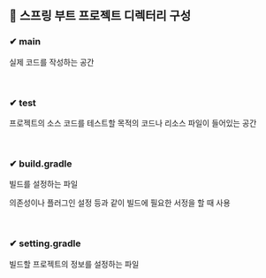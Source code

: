 ## 🔎 스프링 부트 프로젝트 디렉터리 구성

### ✔ main

실제 코드를 작성하는 공간

<br> 

### ✔ test

프로젝트의 소스 코드를 테스트할 목적의 코드나 리소스 파일이 들어있는 공간

<br>

### ✔ build.gradle

빌드를 설정하는 파일

의존성이나 플러그인 설정 등과 같이 빌드에 필요한 서정을 할 때 사용

<br> 

### ✔ setting.gradle

빌드할 프로젝트의 정보를 설정하는 파일
